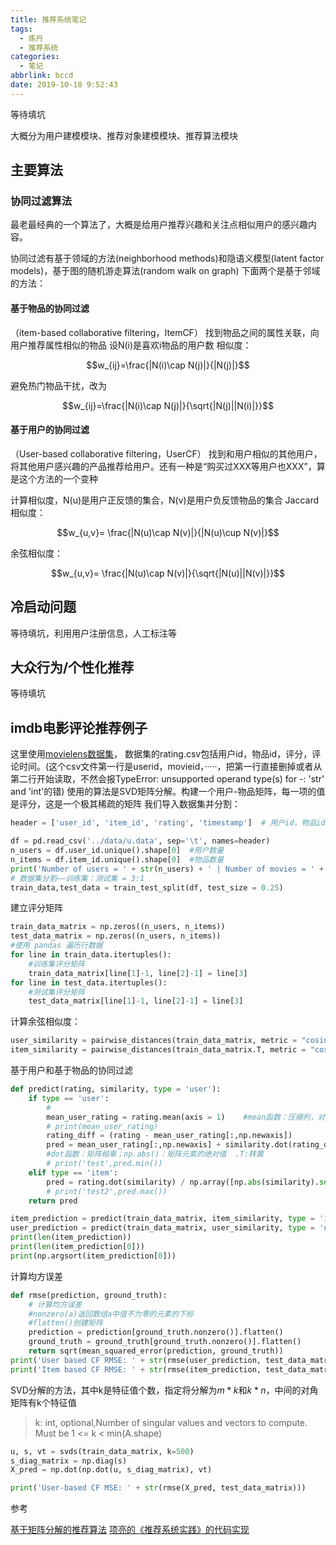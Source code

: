 ```yaml
---
title: 推荐系统笔记
tags:
  - 炼丹
  - 推荐系统
categories:
  - 笔记
abbrlink: bccd
date: 2019-10-18 9:52:43
---
```

等待填坑
<!-- more -->
大概分为用户建模模块、推荐对象建模模块、推荐算法模块

## 主要算法

### 协同过滤算法

最老最经典的一个算法了，大概是给用户推荐兴趣和关注点相似用户的感兴趣内容。

协同过滤有基于领域的方法(neighborhood methods)和隐语义模型(latent factor models)，基于图的随机游走算法(random walk on graph)
下面两个是基于邻域的方法：

#### 基于物品的协同过滤

（item-based collaborative filtering，ItemCF）
找到物品之间的属性关联，向用户推荐属性相似的物品
设N(i)是喜欢i物品的用户数
相似度：

$$w_{ij}=\frac{|N(i)\cap N(j)|}{|N(j)|}$$

避免热门物品干扰，改为

$$w_{ij}=\frac{|N(i)\cap N(j)|}{\sqrt{|N(j)||N(i)|}}$$

#### 基于用户的协同过滤

（User-based collaborative filtering，UserCF）
找到和用户相似的其他用户，将其他用户感兴趣的产品推荐给用户。还有一种是“购买过XXX等用户也XXX”，算是这个方法的一个变种

计算相似度，N(u)是用户正反馈的集合，N(v)是用户负反馈物品的集合
Jaccard相似度：

$$w_{u,v}= \frac{|N(u)\cap N(v)|}{|N(u)\cup N(v)|}$$

余弦相似度：

$$w_{u,v}= \frac{|N(u)\cap N(v)|}{\sqrt{|N(u)||N(v)|}}$$

## 冷启动问题

等待填坑，利用用户注册信息，人工标注等

## 大众行为/个性化推荐

等待填坑

## imdb电影评论推荐例子

这里使用[movielens数据集](http://files.grouplens.org/datasets/movielens/)，
数据集的rating.csv包括用户id，物品id，评分，评论时间。(这个csv文件第一行是userid，movieid，·····，把第一行直接删掉或者从第二行开始读取，不然会报TypeError: unsupported operand type(s) for -: 'str' and 'int'的错)
使用的算法是SVD矩阵分解。构建一个用户-物品矩阵，每一项的值是评分，这是一个极其稀疏的矩阵
我们导入数据集并分割：

```python
header = ['user_id', 'item_id', 'rating', 'timestamp']  # 用户id，物品id，评分，评论时间

df = pd.read_csv('../data/u.data', sep='\t', names=header)
n_users = df.user_id.unique().shape[0]  #用户数量
n_items = df.item_id.unique().shape[0]  #物品数量
print('Number of users = ' + str(n_users) + ' | Number of movies = ' + str(n_items))
# 数据集分割——训练集：测试集 = 3:1
train_data,test_data = train_test_split(df, test_size = 0.25)
```

建立评分矩阵
```python
train_data_matrix = np.zeros((n_users, n_items))
test_data_matrix = np.zeros((n_users, n_items))
#使用 pandas 遍历行数据
for line in train_data.itertuples():
    #训练集评分矩阵
    train_data_matrix[line[1]-1, line[2]-1] = line[3]
for line in test_data.itertuples():
    #测试集评分矩阵
    test_data_matrix[line[1]-1, line[2]-1] = line[3]
```

计算余弦相似度：

```python
user_similarity = pairwise_distances(train_data_matrix, metric = "cosine")  # 计算余弦距离
item_similarity = pairwise_distances(train_data_matrix.T, metric = "cosine")
```

基于用户和基于物品的协同过滤

```python
def predict(rating, similarity, type = 'user'):
    if type == 'user':
        # 
        mean_user_rating = rating.mean(axis = 1)    #mean函数：压缩列，对各行求均值，返回 m *1 矩阵
        # print(mean_user_rating)
        rating_diff = (rating - mean_user_rating[:,np.newaxis])
        pred = mean_user_rating[:,np.newaxis] + similarity.dot(rating_diff) / np.array([np.abs(similarity).sum(axis=1)]).T
        #dot函数：矩阵相乘；np.abs()：矩阵元素的绝对值  .T:转置
        # print('test',pred.min())
    elif type == 'item':
        pred = rating.dot(similarity) / np.array([np.abs(similarity).sum(axis=1)])
        # print('test2',pred.max())
    return pred
```

```python
item_prediction = predict(train_data_matrix, item_similarity, type = 'item')
user_prediction = predict(train_data_matrix, user_similarity, type = 'user')
print(len(item_prediction))
print(len(item_prediction[0]))
print(np.argsort(item_prediction[0]))
```
计算均方误差
```python
def rmse(prediction, ground_truth):
    # 计算均方误差
    #nonzero(a)返回数组a中值不为零的元素的下标
    #flatten()创建矩阵
    prediction = prediction[ground_truth.nonzero()].flatten()
    ground_truth = ground_truth[ground_truth.nonzero()].flatten()
    return sqrt(mean_squared_error(prediction, ground_truth))
print('User based CF RMSE: ' + str(rmse(user_prediction, test_data_matrix)))
print('Item based CF RMSE: ' + str(rmse(item_prediction, test_data_matrix)))
```

SVD分解的方法，其中k是特征值个数，指定将分解为$m*k$和$k*n$，中间的对角矩阵有k个特征值
>k: int, optional,Number of singular values and vectors to compute. Must be 1 <= k < min(A.shape)

```python
u, s, vt = svds(train_data_matrix, k=500)
s_diag_matrix = np.diag(s)
X_pred = np.dot(np.dot(u, s_diag_matrix), vt)

print('User-based CF MSE: ' + str(rmse(X_pred, test_data_matrix)))
```

参考

[基于矩阵分解的推荐算法](https://lumingdong.cn/recommendation-algorithm-based-on-matrix-decomposition.html)
[项亮的《推荐系统实践》的代码实现](https://github.com/qcymkxyc/RecSys)
